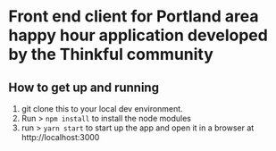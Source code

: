 # Front end client for Portland area happy hour application developed by the Thinkful community


## How to get up and running

1. git clone this to your local dev environment.
2. Run > ``npm install`` to install the node modules
3. run > ``yarn start`` to start up the app and open it in a browser at http://localhost:3000
